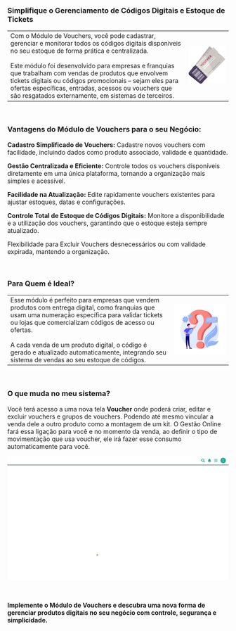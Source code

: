 ### Simplifique o Gerenciamento de Códigos Digitais e Estoque de Tickets

| | |
|-|-|
|Com o Módulo de Vouchers, você pode cadastrar, gerenciar e monitorar todos os códigos digitais disponíveis no seu estoque de forma prática e centralizada. <br><br>Este módulo foi desenvolvido para empresas e franquias que trabalham com vendas de produtos que envolvem tickets digitais ou códigos promocionais – sejam eles para ofertas específicas, entradas, acessos ou vouchers que são resgatados externamente, em sistemas de terceiros. |![](https://github.com/Gestao-Online/public-docs/blob/a11ae9331d729ccbbdb40574e873a9e919dd74d2/erp-v2/marketplace/extensions/br.com.gestao-online.module.voucher/assets/modulo_vouchers_02.png?raw=true) |

<br>

### Vantagens do Módulo de Vouchers para o seu Negócio:

**Cadastro Simplificado de Vouchers:** Cadastre novos vouchers com facilidade, incluindo dados como produto associado, validade e quantidade.

**Gestão Centralizada e Eficiente:** Controle todos os vouchers disponíveis diretamente em uma única plataforma, tornando a organização mais simples e acessível.

**Facilidade na Atualização:** Edite rapidamente vouchers existentes para ajustar estoques, datas e configurações.

**Controle Total de Estoque de Códigos Digitais:** Monitore a disponibilidade e a utilização dos vouchers, garantindo que o estoque esteja sempre atualizado.

Flexibilidade para Excluir Vouchers desnecessários ou com validade expirada, mantendo a organização.

<br>

### Para Quem é Ideal? 

| | |
|-|-|
|Esse módulo é perfeito para empresas que vendem produtos com entrega digital, como franquias que usam uma numeração específica para validar tickets ou lojas que comercializam códigos de acesso ou ofertas.<br><br>A cada venda de um produto digital, o código é gerado e atualizado automaticamente, integrando seu sistema de vendas ao seu estoque de códigos. |![](https://github.com/Gestao-Online/public-docs/blob/0f6aadbaae2863fb61d6804beba029e333988527/erp-v2/marketplace/extensions/br.com.gestao-online.module.voucher/assets/modulo_vouchers_03.png?raw=true) |

<br>

### O que muda no meu sistema?

Você terá acesso a uma nova tela **Voucher** onde poderá criar, editar e excluir vouchers e grupos de vouchers. Podendo até mesmo vincular a venda dele a outro produto como a montagem de um kit. O Gestão Online fará essa ligação para você e no momento da venda, ao definir o tipo de movimentação que usa voucher, ele irá fazer esse consumo automaticamente para você.

![](https://github.com/Gestao-Online/public-docs/blob/28abef7427dd83e49b053b59bf284001b09ae1dc/erp-v2/marketplace/extensions/br.com.gestao-online.module.voucher/assets/modulo_voucher_04.gif?raw=true)

<br>

**Implemente o Módulo de Vouchers e descubra uma nova forma de gerenciar produtos digitais no seu negócio com controle, segurança e simplicidade.**